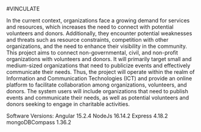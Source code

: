 #VINCULATE

In the current context, organizations face a growing demand for services and resources, which increases the need to connect with potential volunteers and donors. Additionally, they encounter potential weaknesses and threats such as resource constraints, competition with other organizations, and the need to enhance their visibility in the community.
This project aims to connect non-governmental, civil, and non-profit organizations with volunteers and donors. It will primarily target small and medium-sized organizations that need to publicize events and effectively communicate their needs.
Thus, the project will operate within the realm of Information and Communication Technologies (ICT) and provide an online platform to facilitate collaboration among organizations, volunteers, and donors. The system users will include organizations that need to publish events and communicate their needs, as well as potential volunteers and donors seeking to engage in charitable activities.

Software Versions:
Angular 15.2.4
NodeJs 16.14.2
Express 4.18.2
mongoDBCompass 1.36.2

